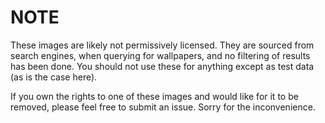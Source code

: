 # NOTE

These images are likely not permissively licensed. They are sourced from search
engines, when querying for wallpapers, and no filtering of results has been
done. You should not use these for anything except as test data (as is the case
here).

If you own the rights to one of these images and would like for it to be
removed, please feel free to submit an issue. Sorry for the inconvenience.

